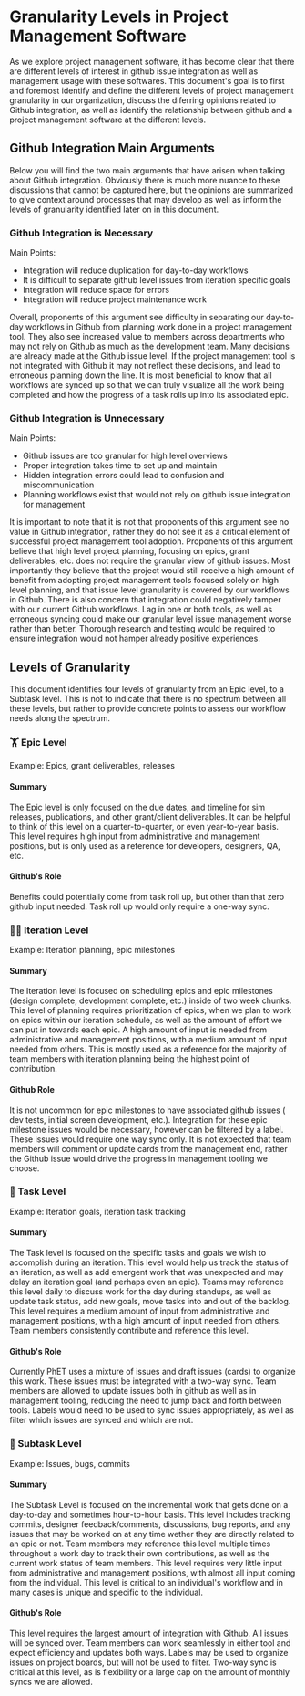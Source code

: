 # Granularity Levels in Project Management Software

As we explore project management software, it has become clear that there are different levels of interest in github issue integration as well as management usage with these softwares. This document's goal is to first and foremost identify and define the different levels of project management granularity in our organization, discuss the diferring opinions related to Github integration, as well as identify the relationship between github and a project management software at the different levels.

## Github Integration Main Arguments
Below you will find the two main arguments that have arisen when talking about Github integration. Obviously there is much more nuance to these discussions that cannot be captured here, but the opinions are summarized to give context around processes that may develop as well as inform the levels of granularity identified later on in this document.

### Github Integration is Necessary

Main Points:
- Integration will reduce duplication for day-to-day workflows
- It is difficult to separate github level issues from iteration specific goals
- Integration will reduce space for errors
- Integration will reduce project maintenance work

Overall, proponents of this argument see difficulty in separating our day-to-day workflows in Github from planning work done in a project management tool. They also see increased value to members across departments who may not rely on Github as much as the development team. Many decisions are already made at the Github issue level. If the project management tool is not integrated with Github it may not reflect these decisions, and lead to erroneous planning down the line. It is most beneficial to know that all workflows are synced up so that we can truly visualize all the work being completed and how the progress of a task rolls up into its associated epic. 

### Github Integration is Unnecessary

Main Points:
- Github issues are too granular for high level overviews
- Proper integration takes time to set up and maintain
- Hidden integration errors could lead to confusion and miscommunication
- Planning workflows exist that would not rely on github issue integration for management

It is important to note that it is not that proponents of this argument see no value in Github integration, rather they do not see it as a critical element of successful project management tool adoption. Proponents of this argument believe that high level project planning, focusing on epics, grant deliverables, etc. does not require the granular view of github issues. Most importantly they believe that the project would still receive a high amount of benefit from adopting project management tools focused solely on high level planning, and that issue level granularity is covered by our workflows in Github. There is also concern that integration could negatively tamper with our current Github workflows. Lag in one or both tools, as well as erroneous syncing could make our granular level issue management worse rather than better. Thorough research and testing would be required to ensure integration would not hamper already positive experiences.

## Levels of Granularity
This document identifies four levels of granularity from an Epic level, to a Subtask level. This is not to indicate that there is no spectrum between all these levels, but rather to provide concrete points to assess our workflow needs along the spectrum.

### :weight_lifting: Epic Level 
Example: Epics, grant deliverables, releases

#### Summary
The Epic level is only focused on the due dates, and timeline for sim releases, publications, and other grant/client deliverables. It can be helpful to think of this level on a quarter-to-quarter, or even year-to-year basis. This level requires high input from administrative and management positions, but is only used as a reference for developers, designers, QA, etc.

#### Github's Role
Benefits could potentially come from task roll up, but other than that zero github input needed. Task roll up would only require a one-way sync.

### :woman_scientist: Iteration Level
Example: Iteration planning, epic milestones

#### Summary
The Iteration level is focused on scheduling epics and epic milestones (design complete, development complete, etc.) inside of two week chunks. This level of planning requires prioritization of epics, when we plan to work on epics within our iteration schedule, as well as the amount of effort we can put in towards each epic. A high amount of input is needed from administrative and management positions, with a medium amount of input needed from others. This is mostly used as a reference for the majority of team members with iteration planning being the highest point of contribution.

#### Github Role
It is not uncommon for epic milestones to have associated github issues ( dev tests, initial screen development, etc.). Integration for these epic milestone issues would be necessary, however can be filtered by a label. These issues would require one way sync only. It is not expected that team members will comment or update cards from the management end, rather the Github issue would drive the progress in management tooling we choose.

### :microscope: Task Level
Example: Iteration goals, iteration task tracking

#### Summary
The Task level is focused on the specific tasks and goals we wish to accomplish during an iteration. This level would help us track the status of an iteration, as well as add emergent work that was unexpected and may delay an iteration goal (and perhaps even an epic). Teams may reference this level daily to discuss work for the day during standups, as well as update task status, add new goals, move tasks into and out of the backlog. This level requires a medium amount of input from administrative and management positions, with a high amount of input needed from others. Team members consistently contribute and reference this level.

#### Github's Role
Currently PhET uses a mixture of issues and draft issues (cards) to organize this work. These issues must be integrated with a two-way sync. Team members are allowed to update issues both in github as well as in management tooling, reducing the need to jump back and forth between tools. Labels would need to be used to sync issues appropriately, as well as filter which issues are synced and which are not.

### :dna: Subtask Level
Example: Issues, bugs, commits

#### Summary
The Subtask Level is focused on the incremental work that gets done on a day-to-day and sometimes hour-to-hour basis. This level includes tracking commits, designer feedback/comments, discussions, bug reports, and any issues that may be worked on at any time wether they are directly related to an epic or not. Team members may reference this level multiple times throughout a work day to track their own contributions, as well as the current work status of team members. This level requires very little input from administrative and management positions, with almost all input coming from the individual. This level is critical to an individual's workflow and in many cases is unique and specific to the individual.

#### Github's Role
This level requires the largest amount of integration with Github. All issues will be synced over. Team members can work seamlessly in either tool and expect efficiency and updates both ways. Labels may be used to organize issues on project boards, but will not be used to filter. Two-way sync is critical at this level, as is flexibility or a large cap on the amount of monthly syncs we are allowed.
